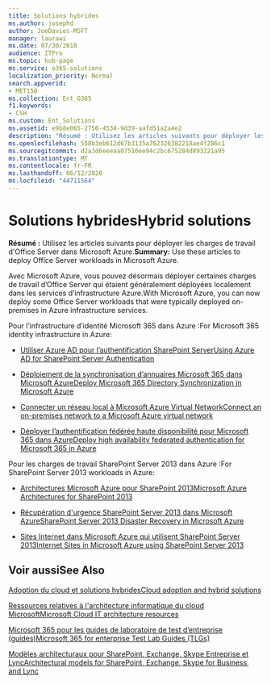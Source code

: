 ```yaml
---
title: Solutions hybrides
ms.author: josephd
author: JoeDavies-MSFT
manager: laurawi
ms.date: 07/30/2018
audience: ITPro
ms.topic: hub-page
ms.service: o365-solutions
localization_priority: Normal
search.appverid:
- MET150
ms.collection: Ent_O365
f1.keywords:
- CSH
ms.custom: Ent_Solutions
ms.assetid: e9b8e065-2750-4534-9d39-aafd51a2a4e2
description: "Résumé : Utilisez les articles suivants pour déployer les charges de travail d'Office Server dans Microsoft Azure."
ms.openlocfilehash: 558b3eb612d67b3135a762326382218ae4f286c1
ms.sourcegitcommit: d2a3d6eeeaa07510ee94c2bc675284d893221a95
ms.translationtype: MT
ms.contentlocale: fr-FR
ms.lasthandoff: 06/12/2020
ms.locfileid: "44711564"
---
```

# <a name="hybrid-solutions"></a><span data-ttu-id="ead67-103">Solutions hybrides</span><span class="sxs-lookup"><span data-stu-id="ead67-103">Hybrid solutions</span></span>

 <span data-ttu-id="ead67-104">**Résumé :** Utilisez les articles suivants pour déployer les charges de travail d'Office Server dans Microsoft Azure.</span><span class="sxs-lookup"><span data-stu-id="ead67-104">**Summary:** Use these articles to deploy Office Server workloads in Microsoft Azure.</span></span>
  
<span data-ttu-id="ead67-105">Avec Microsoft Azure, vous pouvez désormais déployer certaines charges de travail d’Office Server qui étaient généralement déployées localement dans les services d’infrastructure Azure.</span><span class="sxs-lookup"><span data-stu-id="ead67-105">With Microsoft Azure, you can now deploy some Office Server workloads that were typically deployed on-premises in Azure infrastructure services.</span></span>
  
<span data-ttu-id="ead67-106">Pour l’infrastructure d’identité Microsoft 365 dans Azure :</span><span class="sxs-lookup"><span data-stu-id="ead67-106">For Microsoft 365 identity infrastructure in Azure:</span></span>

- [<span data-ttu-id="ead67-107">Utiliser Azure AD pour l’authentification SharePoint Server</span><span class="sxs-lookup"><span data-stu-id="ead67-107">Using Azure AD for SharePoint Server Authentication</span></span>](using-azure-ad-for-sharepoint-server-authentication.md)

- [<span data-ttu-id="ead67-108">Déploiement de la synchronisation d’annuaires Microsoft 365 dans Microsoft Azure</span><span class="sxs-lookup"><span data-stu-id="ead67-108">Deploy Microsoft 365 Directory Synchronization in Microsoft Azure</span></span>](deploy-office-365-directory-synchronization-dirsync-in-microsoft-azure.md)
  
- [<span data-ttu-id="ead67-109">Connecter un réseau local à Microsoft Azure Virtual Network</span><span class="sxs-lookup"><span data-stu-id="ead67-109">Connect an on-premises network to a Microsoft Azure virtual network</span></span>](connect-an-on-premises-network-to-a-microsoft-azure-virtual-network.md)
    
- [<span data-ttu-id="ead67-110">Déployer l’authentification fédérée haute disponibilité pour Microsoft 365 dans Azure</span><span class="sxs-lookup"><span data-stu-id="ead67-110">Deploy high availability federated authentication for Microsoft 365 in Azure</span></span>](deploy-high-availability-federated-authentication-for-office-365-in-azure.md)
    
<span data-ttu-id="ead67-111">Pour les charges de travail SharePoint Server 2013 dans Azure :</span><span class="sxs-lookup"><span data-stu-id="ead67-111">For SharePoint Server 2013 workloads in Azure:</span></span>
  
- [<span data-ttu-id="ead67-112">Architectures Microsoft Azure pour SharePoint 2013</span><span class="sxs-lookup"><span data-stu-id="ead67-112">Microsoft Azure Architectures for SharePoint 2013</span></span>](microsoft-azure-architectures-for-sharepoint-2013.md)
    
- [<span data-ttu-id="ead67-113">Récupération d'urgence SharePoint Server 2013 dans Microsoft Azure</span><span class="sxs-lookup"><span data-stu-id="ead67-113">SharePoint Server 2013 Disaster Recovery in Microsoft Azure</span></span>](sharepoint-server-2013-disaster-recovery-in-microsoft-azure.md)
    
- [<span data-ttu-id="ead67-114">Sites Internet dans Microsoft Azure qui utilisent SharePoint Server 2013</span><span class="sxs-lookup"><span data-stu-id="ead67-114">Internet Sites in Microsoft Azure using SharePoint Server 2013</span></span>](internet-sites-in-microsoft-azure-using-sharepoint-server-2013.md)
  
  
## <a name="see-also"></a><span data-ttu-id="ead67-115">Voir aussi</span><span class="sxs-lookup"><span data-stu-id="ead67-115">See Also</span></span>

[<span data-ttu-id="ead67-116">Adoption du cloud et solutions hybrides</span><span class="sxs-lookup"><span data-stu-id="ead67-116">Cloud adoption and hybrid solutions</span></span>](cloud-adoption-and-hybrid-solutions.yml)
  
[<span data-ttu-id="ead67-117">Ressources relatives à l'architecture informatique du cloud Microsoft</span><span class="sxs-lookup"><span data-stu-id="ead67-117">Microsoft Cloud IT architecture resources</span></span>](microsoft-cloud-it-architecture-resources.md)
  
[<span data-ttu-id="ead67-118">Microsoft 365 pour les guides de laboratoire de test d’entreprise (guides)</span><span class="sxs-lookup"><span data-stu-id="ead67-118">Microsoft 365 for enterprise Test Lab Guides (TLGs)</span></span>](https://docs.microsoft.com/microsoft-365/enterprise/m365-enterprise-test-lab-guides)
  
[<span data-ttu-id="ead67-119">Modèles architecturaux pour SharePoint, Exchange, Skype Entreprise et Lync</span><span class="sxs-lookup"><span data-stu-id="ead67-119">Architectural models for SharePoint, Exchange, Skype for Business, and Lync</span></span>](architectural-models-for-sharepoint-exchange-skype-for-business-and-lync.md)
